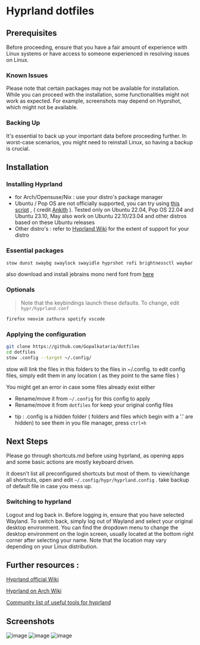 # Hyprland dotfiles 


## Prerequisites
Before proceeding, ensure that you have a fair amount of experience with Linux systems or have access to someone experienced in resolving issues on Linux.

### Known Issues
Please note that certain packages may not be available for installation. While you can proceed with the installation, some functionalities might not work as expected. For example, screenshots may depend on Hyprshot, which might not be available.

### Backing Up
It's essential to back up your important data before proceeding further. In worst-case scenarios, you might need to reinstall Linux, so having a backup is crucial.

## Installation 

### Installing Hyprland 
- for Arch/Opensuse/Nix : use your distro's package manager
- Ubuntu / Pop OS are not officially supported, you can try using [this script](https://gist.github.com/ankith26/da705efc40b208ae1550ec22e7b5856f) , ( credit [Ankith](https://github.com/ankith26) ). Tested only on Ubuntu 22.04, Pop OS 22.04 and Ubuntu 23.10, May also work on Ubuntu 22.10/23.04 and other distros based on these Ubuntu releases
- Other distro's : refer to [Hyprland Wiki](https://wiki.hyprland.org/Getting-Started/Installation/) for the extent of support for your distro
    

### Essential packages 
```bash
stow dunst swaybg swaylock swayidle hyprshot rofi brightnessctl waybar networkmanager networkmanager-manager-applet blueman playerctl pamixer gnome-terminal 
```

also download and install jebrains mono nerd font from [here](https://www.nerdfonts.com/font-downloads) 

### Optionals
> Note that the keybindings launch these defaults. To change, edit `hypr/hyprland.conf`
```bash
firefox neovim zathura spotify vscode
```

### Applying the configuration 

```bash
git clone https://github.com/Gopalkataria/dotfiles
cd dotfiles
stow .config --target ~/.config/
```
stow will link the files in this folders to the files in ~/.config. to edit config files, simply edit them in any location ( as they point to the same files )


You might get an error in case some files already exist either
- Rename/move it from `~/.config` for this config to apply
- Rename/move it from `dotfiles` for keep your original config files
* tip : .config is a hidden folder ( folders and files which begin with a '.' are hidden) to see them in you file manager, press `ctrl+h`

## Next Steps 

Please go through shortcuts.md before using hyprland, as opening apps and some basic actions are mostly keyboard driven. 

it doesn't list all preconfigured shortcuts but most of them. to view/change all shortcuts, open and edit `~/.config/hypr/hyprland.config` . take backup of default file in case you mess up.


### Switching to hyprland

Logout and log back in. Before logging in, ensure that you have selected Wayland. To switch back, simply log out of Wayland and select your original desktop environment. You can find the dropdown menu to change the desktop environment on the login screen, usually located at the bottom right corner after selecting your name. Note that the location may vary depending on your Linux distribution.


## Further resources : 
[Hyprland official Wiki](https://wiki.hyprland.org/)

[Hyprland on Arch Wiki](https://wiki.archlinux.org/title/Hyprland)

[Community list of useful tools for hyprland](https://github.com/hyprland-community/awesome-hyprland)


## Screenshots 

![image](https://github.com/PraneethJain/dotfiles/assets/49565677/a0c23407-d093-49ad-8a7d-56cb92355962)
![image](https://github.com/PraneethJain/dotfiles/assets/49565677/6d6ca777-63ef-4ee8-9439-a3176027c2f8)
![image](https://github.com/PraneethJain/dotfiles/assets/49565677/fcc5c1dd-5cb5-4f2f-8695-431667d12833)

